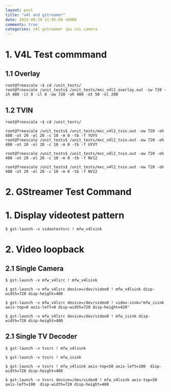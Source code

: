 ```yaml
---
layout: post
title: "v4l and gstreamer"
date: 2015-09-29 11:05:58 +0800
comments: true
categories: v4l gstreamer ipu csi camera
---
```


# 1. V4L Test commmand #

## 1.1 Overlay ##
	root@freescale ~$ cd /unit_tests/
	root@freescale /unit_tests$ /unit_tests/mxc_v4l2_overlay.out -iw 720 -ih 480 -it 0 -il 0 -ow 720 -oh 480 -ot 50 -ol 200

## 1.2 TVIN ##
	root@freescale ~$ cd /unit_tests/
	
	root@freescale /unit_tests$ /unit_tests/mxc_v4l2_tvin.out -ow 720 -oh 480 -ot 20 -ol 20 -c 10 -m 0 -tb -f YUYV
	root@freescale /unit_tests$ /unit_tests/mxc_v4l2_tvin.out -ow 720 -oh 480 -ot 20 -ol 20 -c 10 -m 0 -tb -f UYVY
	
	root@freescale /unit_tests$ /unit_tests/mxc_v4l2_tvin.out -ow 720 -oh 480 -ot 20 -ol 20 -c 10 -m 0 -tb -f NV12

	root@freescale /unit_tests$ /unit_tests/mxc_v4l2_tvin.out -ow 720 -oh 480 -ot 20 -ol 20 -c 10 -m 0 -tb -f NV12


# 2. GStreamer Test Command #

# 1. Display videotest pattern #

	$ gst-launch -v videotestsrc ! mfw_v4lsink


# 2. Video loopback #

## 2.1 Single Camera ##

	$ gst-launch -v mfw_v4lsrc ! mfw_v4lsink

	$ gst-launch -v mfw_v4lsrc device=/dev/video0 ! mfw_v4lsink disp-width=720 disp-height=480

	$ gst-launch -v mfw_v4lsrc device=/dev/video0 ! video-sink="mfw_isink axis-top=0 axis-left=0 disp-width=720 disp-height=420"

	$ gst-launch -v mfw_v4lsrc device=/dev/video0 ! mfw_isink disp-width=720 disp-height=480

## 2.1 Single TV Decoder ##

	$ gst-launch -v tvsrc ! mfw_v4lsink

	$ gst-launch -v tvsrc ! mfw_isink

	$ gst-launch -v tvsrc ! mfw_v4lsink axis-top=50 axis-left=100  disp-width=720 disp-height=480

	$ gst-launch -v tvsrc device=/dev/video0 ! mfw_v4lsink axis-top=50 axis-left=100  disp-width=720 disp-height=480
